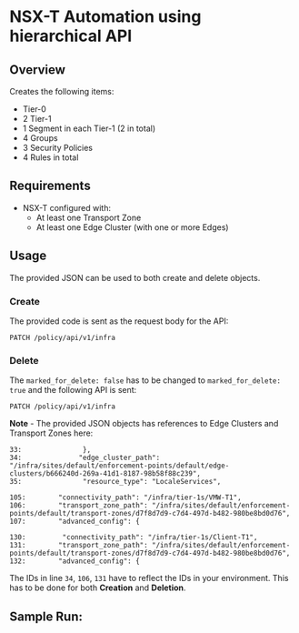 # NSX-T Automation using hierarchical API


## Overview

Creates the following items:
- Tier-0
- 2 Tier-1
- 1 Segment in each Tier-1 (2 in total)
- 4 Groups
- 3 Security Policies
- 4 Rules in total

## Requirements
* NSX-T configured with:
  - At least one Transport Zone
  - At least one Edge Cluster (with one or more Edges)

## Usage
The provided JSON can be used to both create and delete objects.

### Create
The provided code is sent as the request body for the API:

`PATCH /policy/api/v1/infra`


### Delete
The `marked_for_delete: false` has to be changed to `marked_for_delete: true` and the following API is sent:

`PATCH /policy/api/v1/infra`


**Note** - The provided JSON objects has references to Edge Clusters and Transport Zones here:

```
33:               },
34:              "edge_cluster_path": "/infra/sites/default/enforcement-points/default/edge-clusters/b666240d-269a-41d1-8187-98b58f88c239",
35:               "resource_type": "LocaleServices",
```

```
105:        "connectivity_path": "/infra/tier-1s/VMW-T1",
106:        "transport_zone_path": "/infra/sites/default/enforcement-points/default/transport-zones/d7f8d7d9-c7d4-497d-b482-980be8bd0d76",
107:        "advanced_config": {
```

```
130:         "connectivity_path": "/infra/tier-1s/Client-T1",
131:        "transport_zone_path": "/infra/sites/default/enforcement-points/default/transport-zones/d7f8d7d9-c7d4-497d-b482-980be8bd0d76",
132:        "advanced_config": {
```

The IDs in line `34`, `106`, `131` have to reflect the IDs in your environment. This has to be done for both **Creation** and **Deletion**.


## Sample Run:

